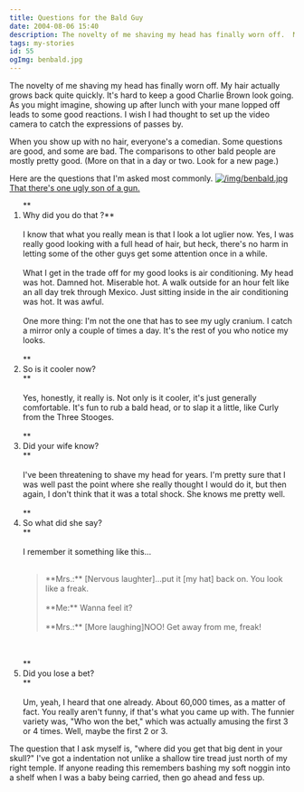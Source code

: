 ```yaml
---
title: Questions for the Bald Guy
date: 2004-08-06 15:40
description: The novelty of me shaving my head has finally worn off.  My hair actually grows back quite quickly.  It's hard to keep a good Charlie Brown look going.  As you might imagine, showing up after lunch with your mane lopped off leads to some good reactions.  I wish I had thought to set up the video camera to catch the expressions of passes by.
tags: my-stories
id: 55
ogImg: benbald.jpg
---
```

The novelty of me shaving my head has finally worn off.  My hair actually grows back quite quickly.  It's hard to keep a good Charlie Brown look going.  As you might imagine, showing up after lunch with your mane lopped off leads to some good reactions.  I wish I had thought to set up the video camera to catch the expressions of passes by.

When you show up with no hair, everyone's a comedian.  Some questions are good, and some are bad.  The comparisons to other bald people are mostly pretty good.  (More on that in a day or two.  Look for a new page.)

Here are the questions that I'm asked most commonly.
<a class="lightview alignright" href="/img/benbald.jpg" data-lightview-caption="That there's one ugly son of a gun." data-lightview-group="group1" style="width:350px;"><img src="/img/benbald.jpg" alt="/img/benbald.jpg"><br><span class="caption">That there's one ugly son of a gun.</span></a>

<ol>**<li />Why did you do that ?**
<br><br>
I know that what you really mean is that I look a lot uglier now.  Yes, I was really good looking with a full head of hair, but heck, there's no harm in letting some of the other guys get some attention once in a while.  
<br><br>
What I get in the trade off for my good looks is air conditioning.  My head was hot.  Damned hot.  Miserable hot.  A walk outside for an hour felt like an all day trek through Mexico.  Just sitting inside in the air conditioning was hot.  It was awful.
<br><br>
One more thing:  I'm not the one that has to see my ugly cranium.  I catch a mirror only a couple of times a day.  It's the rest of you who notice my looks.
<br><br>
**<li>So is it cooler now?</li>**
<br><br>
Yes, honestly, it really is.  Not only is it cooler, it's just generally comfortable.  It's fun to rub a bald head, or to slap it a little, like Curly from the Three Stooges.
<br><br>
**<li>Did your wife know?</li>**
<br><br>
I've been threatening to shave my head for years.  I'm pretty sure that I was well past the point where she really thought I would do it, but then again, I don't think that it was a total shock.  She knows me pretty well.
<br><br>
**<li>So what did she say?</li>**
<br><br>
I remember it something like this...
<br><br>
<blockquote>**Mrs.:**  [Nervous laughter]...put it [my hat] back on.  You look like a freak.
<br><br>
**Me:**  Wanna feel it?
<br><br>
**Mrs.:**  [More laughing]NOO!  Get away from me, freak!</blockquote>
<br><br>
**<li>Did you lose a bet?</li>**
<br><br>
Um, yeah, I heard that one already.  About 60,000 times, as a matter of fact.  You really aren't funny, if that's what you came up with.  The funnier variety was, "Who won the bet," which was actually amusing the first 3 or 4 times.  Well, maybe the first 2 or 3.
</ol>

The question that I ask myself is, "where did you get that big dent in your skull?"  I've got a indentation not unlike a shallow tire tread just north of my right temple.  If anyone reading this remembers bashing my soft noggin into a shelf when I was a baby being carried, then go ahead and fess up.

